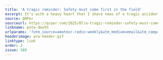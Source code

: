 ```yaml
---
title: 'A tragic reminder: Safety must come first in the field'
excerpt: It’s with a heavy heart that I share news of a tragic accident that took the life of fellow ham radio operator and POTA enthusiast, Tripp Owens (N4NTO).
source: QRPer
sourceurl: https://qrper.com/2025/07/a-tragic-reminder-safety-must-come-first-in-the-field
linkname: pota-death
urlparams: '?utm_source=amateur-radio-weekly&utm_medium=email&utm_campaign=newsletter'
headerimage: arw-header.gif
linktype: link
order: 2
issue: 389
---
```

